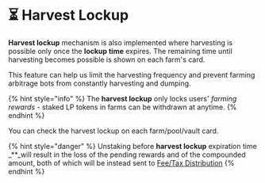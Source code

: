 # ⏳ Harvest Lockup

**Harvest lockup** mechanism is also implemented where harvesting is possible only once the **lockup time** expires. The remaining time until harvesting becomes possible is shown on each farm's card.

This feature can help us limit the harvesting frequency and prevent farming arbitrage bots from constantly harvesting and dumping.

{% hint style="info" %}
The **harvest lockup** only locks users' _farming rewards -_ staked LP tokens in farms can be withdrawn at anytime.
{% endhint %}

You can check the harvest lockup on each farm/pool/vault card.

{% hint style="danger" %}
Unstaking before **harvest lockup** expiration time _\*\*_will result in the loss of the pending rewards and of the compounded amount, both of which will be instead sent to [Fee/Tax Distribution](deposit-fee-redistribution.md)
{% endhint %}



